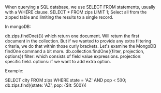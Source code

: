 When querying a SQL database, we use SELECT FROM statements, usually with a WHERE clause.
SELECT * FROM zips LIMIT 1;
Select all from the zipped table and limiting the results to a single record.

In mongoDB:

db.zips.findOne({}) which return one document.
Will return the first document in the collection.
But if we wanted to provide any extra filtering criteria, we do that within those curly brackets.
Let's examine the MongoDB findOne command a bit more.
db.collection.findOne({filter, projection, options})
filter: which consists of field value expressions.
projection: specific field.
options: if we want to add extra option.

Example:

SELECT city FROM zips WHERE state = 'AZ' AND pop < 500;
db.zips.find({state: 'AZ', pop: {$lt: 500}})